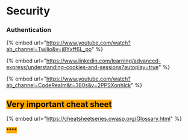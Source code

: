 # Security

### Authentication

{% embed url="https://www.youtube.com/watch?ab_channel=Twilio&v=j8Yxff6L_po" %}

{% embed url="https://www.linkedin.com/learning/advanced-express/understanding-cookies-and-sessions?autoplay=true" %}

{% embed url="https://www.youtube.com/watch?ab_channel=CodeRealm&t=380s&v=2PPSXonhIck" %}

## <mark style="background-color:orange;">**Very important cheat sheet**</mark>

{% embed url="https://cheatsheetseries.owasp.org/Glossary.html" %}

<mark style="background-color:orange;">****</mark>
